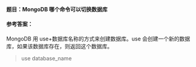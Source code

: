 #### **题目**：MongoDB 哪个命令可以切换数据库

#### **参考答案**：

MongoDB 用 use+数据库名称的方式来创建数据库。use 会创建一个新的数据库，如果该数据库存在，则返回这个数据库。

> use database_name
